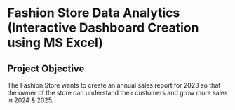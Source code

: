 # Fashion Store Data Analytics (Interactive Dashboard Creation using MS Excel)

## Project Objective
The Fashion Store wants to create an annual sales report for 2023 so that the owner of the store can understand their customers and grow more sales in 2024 & 2025.

